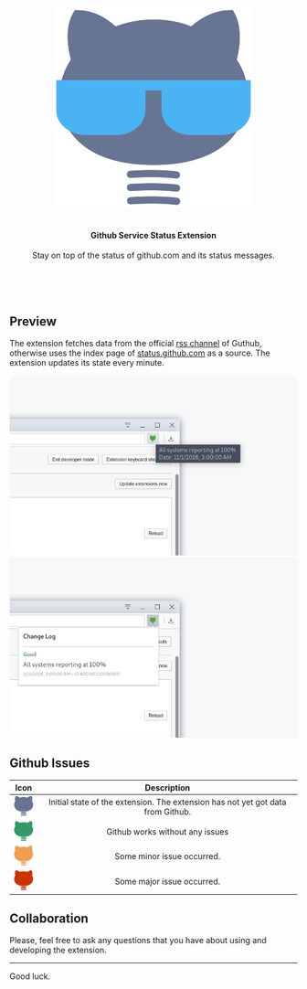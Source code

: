 <div align="center">
	<img width="350" height="350" src=".media/logo.png" alt="Github Service Status">
	<br>
	<br>
	<h4>Github Service Status Extension</h4>
	<p>
		Stay on top of the status of github.com and its status messages.
	</p>
	<br>
	<br>
</div>
<br>

## Preview
The extension fetches data from the official [rss channel](https://status.github.com/mesages.rss) of Guthub,
otherwise uses the index page of [status.github.com](https://status.github.com/mesages) as a source. The extension updates its state every minute.

![](.media/preview_1.png)
![](.media/preview_2.png)

## Github Issues

|Icon| Description|
|---|:---:|
|![](.media/s_init.png)| Initial state of the extension. The extension has not yet got data from Github.
|![](.media/s_good.png)| Github works without any issues
|![](.media/s_minor.png)| Some minor issue occurred.
|![](.media/s_major.png)| Some major issue occurred.


## Collaboration

Please, feel free to ask any questions that you have about using and developing the extension.

---
Good luck.





